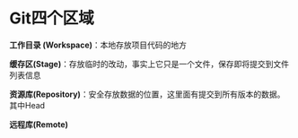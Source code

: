 # Git四个区域

**工作目录 (Workspace)**：本地存放项目代码的地方

**缓存区(Stage)**：存放临时的改动，事实上它只是一个文件，保存即将提交到文件列表信息

**资源库(Repository)**：安全存放数据的位置，这里面有提交到所有版本的数据。其中Head

**远程库(Remote)**



